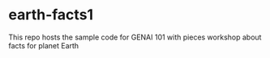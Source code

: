 # earth-facts1
This repo hosts the sample code for GENAI 101 with pieces workshop about facts for planet Earth
